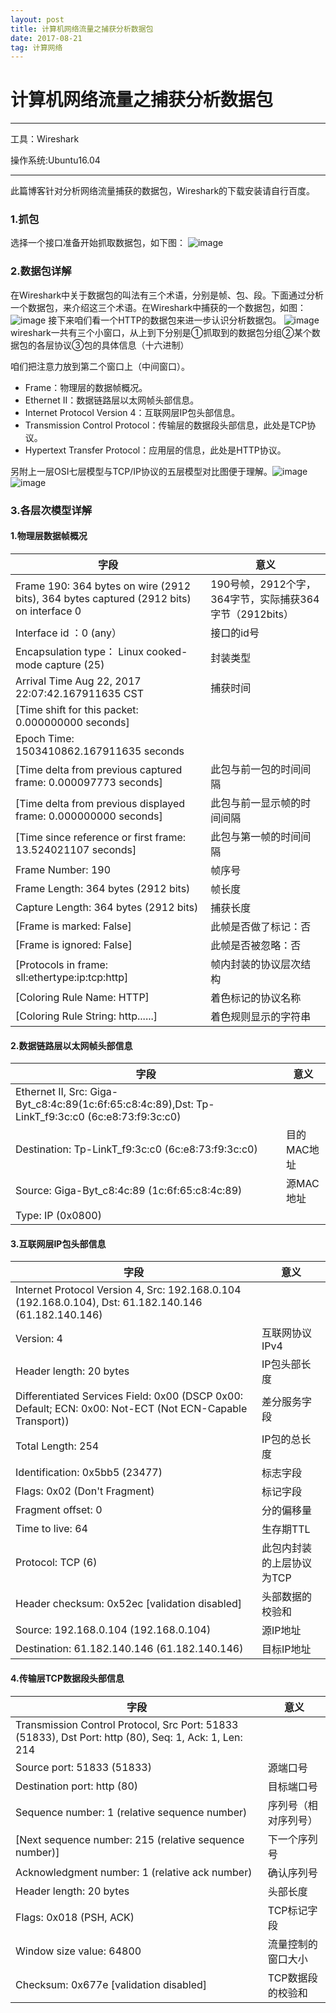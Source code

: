 ```yaml
---
layout: post
title: 计算机网络流量之捕获分析数据包
date: 2017-08-21
tag: 计算网络
---
```


# 计算机网络流量之捕获分析数据包

---
工具：Wireshark

操作系统:Ubuntu16.04

---

此篇博客针对分析网络流量捕获的数据包，Wireshark的下载安装请自行百度。

### 1.抓包
选择一个接口准备开始抓取数据包，如下图：
![image](http://img.blog.csdn.net/20170821172010377?watermark/2/text/aHR0cDovL2Jsb2cuY3Nkbi5uZXQvbDU1NDcyNTcyMg==/font/5a6L5L2T/fontsize/400/fill/I0JBQkFCMA==/dissolve/70/gravity/SouthEast)
### 2.数据包详解
 在Wireshark中关于数据包的叫法有三个术语，分别是帧、包、段。下面通过分析一个数据包，来介绍这三个术语。在Wireshark中捕获的一个数据包，如图：
 ![image](http://img.blog.csdn.net/20150716143332537?watermark/2/text/aHR0cDovL2Jsb2cuY3Nkbi5uZXQv/font/5a6L5L2T/fontsize/400/fill/I0JBQkFCMA==/dissolve/70/gravity/Center)
 接下来咱们看一个HTTP的数据包来进一步认识分析数据包。
 ![image](http://img.blog.csdn.net/20170821221108713?watermark/2/text/aHR0cDovL2Jsb2cuY3Nkbi5uZXQvbDU1NDcyNTcyMg==/font/5a6L5L2T/fontsize/400/fill/I0JBQkFCMA==/dissolve/70/gravity/SouthEast)
 wireshark一共有三个小窗口，从上到下分别是①抓取到的数据包分组②某个数据包的各层协议③包的具体信息（十六进制）

 咱们把注意力放到第二个窗口上（中间窗口）。
-  Frame：物理层的数据帧概况。
-  Ethernet II：数据链路层以太网帧头部信息。
-  Internet Protocol Version 4：互联网层IP包头部信息。
-  Transmission Control Protocol：传输层的数据段头部信息，此处是TCP协议。
-  Hypertext Transfer Protocol：应用层的信息，此处是HTTP协议。

另附上一层OSI七层模型与TCP/IP协议的五层模型对比图便于理解。![image](http://www.ha97.com/wp-content/uploads/image/2010/09/162558wtA.jpg)![image](http://www.ha97.com/wp-content/uploads/image/2010/09/162603uh3.gif)
### 3.各层次模型详解
#### 1.物理层数据帧概况


字段 | 意义
---|---
Frame 190: 364 bytes on wire (2912 bits), 364 bytes captured (2912 bits) on interface 0   | 190号帧，2912个字，364字节，实际捕获364字节（2912bits）
Interface id ：0 (any）   | 接口的id号
Encapsulation type： Linux cooked-mode capture (25)   | 封装类型
Arrival Time Aug 22, 2017 22:07:42.167911635 CST   | 捕获时间
[Time shift for this packet: 0.000000000 seconds]   |
Epoch Time: 1503410862.167911635 seconds   | 
[Time delta from previous captured frame: 0.000097773 seconds]   | 此包与前一包的时间间隔
[Time delta from previous displayed frame: 0.000000000 seconds]   | 此包与前一显示帧的时间间隔
[Time since reference or first frame: 13.524021107 seconds]   | 此包与第一帧的时间间隔
Frame Number: 190   | 帧序号
Frame Length: 364 bytes (2912 bits)   | 帧长度
Capture Length: 364 bytes (2912 bits)   | 捕获长度
[Frame is marked: False]   | 此帧是否做了标记：否
[Frame is ignored: False]  | 此帧是否被忽略：否
[Protocols in frame: sll:ethertype:ip:tcp:http]   | 帧内封装的协议层次结构
[Coloring Rule Name: HTTP]   | 着色标记的协议名称
[Coloring Rule String: http......]   | 着色规则显示的字符串

#### 2.数据链路层以太网帧头部信息


字段 | 意义
---|---
Ethernet II, Src: Giga-Byt_c8:4c:89(1c:6f:65:c8:4c:89),Dst: Tp-LinkT_f9:3c:c0 (6c:e8:73:f9:3c:c0)  |
Destination: Tp-LinkT_f9:3c:c0 (6c:e8:73:f9:3c:c0)  | 目的MAC地址
Source: Giga-Byt_c8:4c:89 (1c:6f:65:c8:4c:89)  | 源MAC地址
Type: IP (0x0800)  |


#### 3.互联网层IP包头部信息 


字段 | 意义
---|---
Internet Protocol Version 4, Src: 192.168.0.104 (192.168.0.104), Dst: 61.182.140.146 (61.182.140.146)  |
Version: 4   | 互联网协议IPv4
Header length: 20 bytes   | IP包头部长度
Differentiated Services Field: 0x00 (DSCP 0x00: Default; ECN: 0x00: Not-ECT (Not ECN-Capable Transport))    | 差分服务字段
Total Length: 254   | IP包的总长度
Identification: 0x5bb5 (23477)   | 标志字段
Flags: 0x02 (Don't Fragment)   | 标记字段
Fragment offset: 0   | 分的偏移量
Time to live: 64    | 生存期TTL
Protocol: TCP (6)   | 此包内封装的上层协议为TCP
Header checksum: 0x52ec [validation disabled]  | 头部数据的校验和
Source: 192.168.0.104 (192.168.0.104)   | 源IP地址
Destination: 61.182.140.146 (61.182.140.146)   | 目标IP地址


#### 4.传输层TCP数据段头部信息

字段 | 意义
---|---
Transmission Control Protocol, Src Port: 51833 (51833), Dst Port: http (80), Seq: 1, Ack: 1, Len: 214 |
Source port: 51833 (51833)                                                                                 | 源端口号
Destination port: http (80)                                                                       | 目标端口号
Sequence number: 1    (relative sequence number)                                  | 序列号（相对序列号）
[Next sequence number: 215    (relative sequence number)]       | 下一个序列号
Acknowledgment number: 1    (relative ack number)                        | 确认序列号
Header length: 20 bytes                                                                              | 头部长度
Flags: 0x018 (PSH, ACK)                                                                     | TCP标记字段
Window size value: 64800                                                                                | 流量控制的窗口大小
Checksum: 0x677e [validation disabled]                                                  | TCP数据段的校验和


